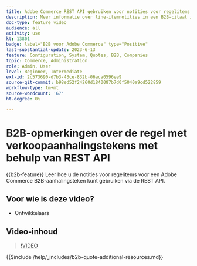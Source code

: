 ```yaml
---
title: Adobe Commerce REST API gebruiken voor notities voor regelitems
description: Meer informatie over line-itemnotities in een B2B-citaat in Adobe Commerce met REST API
doc-type: feature video
audience: all
activity: use
kt: 13801
badge: label="B2B voor Adobe Commerce" type="Positive"
last-substantial-update: 2023-6-13
feature: Configuration, System, Quotes, B2B, Companies
topic: Commerce, Administration
role: Admin, User
level: Beginner, Intermediate
exl-id: 2c573690-d7b3-43ce-832b-06aca0596ee9
source-git-commit: b98ed52f24260d1840087b7d0f5040a9cd522859
workflow-type: tm+mt
source-wordcount: '67'
ht-degree: 0%

---
```


# B2B-opmerkingen over de regel met verkoopaanhalingstekens met behulp van REST API

{{b2b-feature}}
Leer hoe u de notities voor regelitems voor een Adobe Commerce B2B-aanhalingsteken kunt gebruiken via de REST API.

## Voor wie is deze video?

- Ontwikkelaars

## Video-inhoud

>[!VIDEO](https://video.tv.adobe.com/v/3420418?learn=on)

{{$include /help/_includes/b2b-quote-additional-resources.md}}
